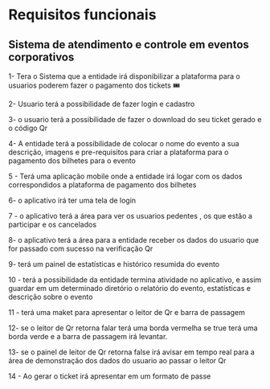 # Requisitos funcionais

## Sistema de atendimento e controle em eventos corporativos 

1- Tera o Sistema que a entidade irá disponibilizar a plataforma para o usuarios poderem fazer o pagamento dos tickets 🎟️

2- Usuario terá a possibilidade de fazer login e cadastro 

3- o usuario terá a possibilidade de fazer o download do seu ticket gerado e o código Qr 

4- A entidade terá a possibilidade de colocar o nome do evento a sua descrição, imagens e pre-requisitos para criar a plataforma para o pagamento dos bilhetes para o evento 

5 - Terá uma aplicação mobile onde a entidade irá logar com os dados correspondidos a plataforma de pagamento dos bilhetes 

6- o aplicativo irá ter uma tela de login 

7 - o aplicativo terá a área para ver os usuarios pedentes , os que estão a participar e os cancelados 

8- o aplicativo terá a área para a entidade receber os dados do usuario que for passado com sucesso na verificação Qr 

9- terá um painel de estatísticas e histórico resumida do evento 

10 - terá a possibilidade da entidade termina atividade no aplicativo, e assim guardar em um determinado diretório o relatório do evento, estatísticas e descrição sobre o evento 

11 - terá uma maket para apresentar o leitor de Qr e barra de passagem 

12- se o leitor de Qr retorna falar terá uma borda vermelha se true terá uma borda verde e a barra de passagem irá levantar.

13- se o painel de leitor de Qr retorna false irá avisar em tempo real para a área de demonstração dos dados do usuario ao passar o leitor Qr 

14 - Ao gerar o ticket irá apresentar em um formato de passe
